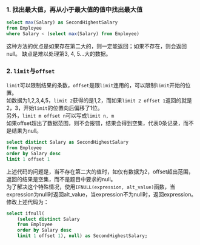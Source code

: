 ### 1. 找出最大值，再从小于最大值的值中找出最大值
```sql
select max(Salary) as SecondHighestSalary
from Employee
where Salary < (select max(Salary) from Employee)
```
这种方法的优点是如果存在第二大的，则一定能返回；如果不存在，则会返回null。
缺点是难以处理第3, 4, 5...大的数据。  
  
### 2. `limit`与`offset`
`limit`可以限制结果的条数，`offset`是跟`limit`连用的，可以限制`limit`开始的位置。  
如数据为1,2,3,4,5，`limit 2`获得的是1,2，而如果`limit 2 offset 1`返回的就是2，3，开始`limit`的位置向后偏移了1位。  
另外，`limit m offset n`可以写成`limit n, m`  
如果offset超出了数据范围，则不会报错，结果会得到空集，代表0条记录，而不是结果为null。  
```sql
select distinct Salary as SecondHighestSalary
from Employee
order by Salary desc
limit 1 offset 1
```
上述代码的问题是，当不存在第二大的值时，如仅有数据为2，offset超出范围，返回的结果是空集，而不是题目中要求的null。  
为了解决这个特殊情况，使用`IFNULL(expression, alt_value)`函数，当expression为null时返回alt_value，当expression不为null时，返回expression。  
修改上述代码为：  
```sql
select ifnull(
    (select distinct Salary
    from Employee
    order by Salary desc
    limit 1 offset 1), null) as SecondHighestSalary;
```